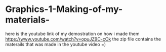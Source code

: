 # Graphics-1-Making-of-my-materials-
here is the youtube link of my demostration on how i made them https://www.youtube.com/watch?v=opuJZ9C-cOk
the zip file contains the materails that was made in the youtube video =)
